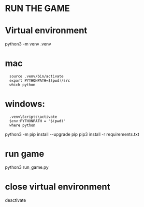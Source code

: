 # RUN THE GAME
   # Virtual environment
   python3 -m venv .venv

   # mac
      source .venv/bin/activate
      export PYTHONPATH=$(pwd)/src 
      which python 
   # windows:
      .venv\Scripts\activate
      $env:PYTHONPATH = "$(pwd)"
      where python

   python3 -m pip install --upgrade pip
   pip3 install -r requirements.txt

   # run game
   python3 run_game.py

   # close virtual environment
   deactivate

